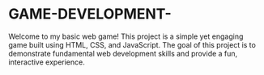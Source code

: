 # GAME-DEVELOPMENT-
Welcome to my basic web game! This project is a simple yet engaging game built using HTML, CSS, and JavaScript. The goal of this project is to demonstrate fundamental web development skills and provide a fun, interactive experience.
